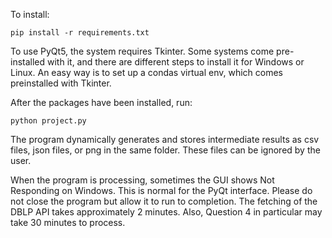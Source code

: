 To install:

    pip install -r requirements.txt

To use PyQt5, the system requires Tkinter. Some systems come pre-installed with it, and there are different steps to install it for Windows or Linux. An easy way is to set up a condas virtual env, which comes preinstalled with Tkinter.

After the packages have been installed, run: 

    python project.py

The program dynamically generates and stores intermediate results as csv files, json files, or png in the same folder. These files can be ignored by the user.

When the program is processing, sometimes the GUI shows Not Responding on Windows. This is normal for the PyQt interface. Please do not close the program but allow it to run to completion. The fetching of the DBLP API takes approximately 2 minutes. Also, Question 4 in particular may take 30 minutes to process.
